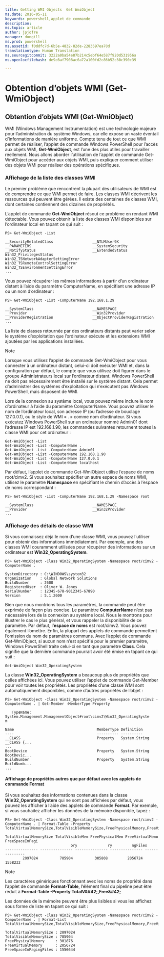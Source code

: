 ```yaml
---
title: Getting WMI Objects  Get WmiObject
ms.date: 2016-05-11
keywords: powershell,applet de commande
description: 
ms.topic: article
author: jpjofre
manager: dongill
ms.prod: powershell
ms.assetid: f0ddfc7d-6b5e-4832-82de-2283597ea70d
translationtype: Human Translation
ms.sourcegitcommit: 3222a0ba54e87b214c5ebf64e587f920d531956a
ms.openlocfilehash: de9e8af7908ac6a72a100fd2c86b52c30c390c39

---
```


# Obtention d’objets WMI (Get-WmiObject)

## Obtention d’objets WMI (Get-WmiObject)
WMI (Windows Management Instrumentation) est une technologie majeure pour l’administration du système Windows, car elle expose un vaste éventail d’informations de manière uniforme. Compte tenu de tout ce que WMI permet de réaliser, l’applet de commande Windows PowerShell pour l’accès aux objets WMI, **Get-WmiObject**, est l’une des plus utiles pour travailler réellement. Nous allons aborder l’utilisation de l’applet de commande Get-WmiObject pour accéder aux objets WMI, puis expliquer comment utiliser des objets WMI pour réaliser des opérations spécifiques.

### Affichage de la liste des classes WMI
Le premier problème que rencontrent la plupart des utilisateurs de WMI est de comprendre ce que WMI permet de faire. Les classes WMI décrivent les ressources qui peuvent être gérées. Il existe des centaines de classes WMI, dont certaines contiennent des dizaines de propriétés.

L’applet de commande **Get-WmiObject** résout ce problème en rendant WMI détectable. Vous pouvez obtenir la liste des classes WMI disponibles sur l’ordinateur local en tapant ce qui suit :

```
PS> Get-WmiObject -List

__SecurityRelatedClass                  __NTLMUser9X
__PARAMETERS                            __SystemSecurity
__NotifyStatus                          __ExtendedStatus
Win32_PrivilegesStatus                  Win32_TSNetworkAdapterSettingError
Win32_TSRemoteControlSettingError       Win32_TSEnvironmentSettingError
...
```

Vous pouvez récupérer les mêmes informations à partir d’un ordinateur distant à l’aide du paramètre ComputerName, en spécifiant une adresse IP ou un nom d’ordinateur :

```
PS> Get-WmiObject -List -ComputerName 192.168.1.29

__SystemClass                           __NAMESPACE
__Provider                              __Win32Provider
__ProviderRegistration                  __ObjectProviderRegistration
...
```

La liste de classes retournée par des ordinateurs distants peut varier selon le système d’exploitation que l’ordinateur exécute et les extensions WMI ajoutées par les applications installées.

> [!NOTE]
> Lorsque vous utilisez l’applet de commande Get-WmiObject pour vous connecter à un ordinateur distant, celui-ci doit exécuter WMI et, dans la configuration par défaut, le compte que vous utilisez doit figurer dans le groupe Administrateurs local sur l’ordinateur distant. Windows PowerShell ne doit pas nécessairement être installé sur le système distant. Cela permet d’administrer des systèmes d’exploitation qui n’exécutent pas Windows PowerShell, mais disposent de WMI.

Lors de la connexion au système local, vous pouvez même inclure le nom d’ordinateur à l’aide du paramètre ComputerName. Vous pouvez utiliser le nom de l’ordinateur local, son adresse IP (ou l’adresse de bouclage 127.0.0.1), ou le style de WMI « . » comme nom d’ordinateur. Si vous exécutez Windows PowerShell sur un ordinateur nommé Admin01 dont l’adresse IP est 192.168.1.90, les commandes suivantes retournent toutes la classe WMI pour cet ordinateur :

```
Get-WmiObject -List
Get-WmiObject -List -ComputerName .
Get-WmiObject -List -ComputerName Admin01
Get-WmiObject -List -ComputerName 192.168.1.90
Get-WmiObject -List -ComputerName 127.0.0.1
Get-WmiObject -List -ComputerName localhost
```

Par défaut, l’applet de commande Get-WmiObject utilise l’espace de noms root/cimv2. Si vous souhaitez spécifier un autre espace de noms WMI, utilisez le paramètre **Namespace** en spécifiant le chemin d’accès à l’espace de noms correspondant :

```
PS> Get-WmiObject -List -ComputerName 192.168.1.29 -Namespace root

__SystemClass                           __NAMESPACE
__Provider                              __Win32Provider
...
```

### Affichage des détails de classe WMI
Si vous connaissez déjà le nom d’une classe WMI, vous pouvez l’utiliser pour obtenir des informations immédiatement. Par exemple, une des classes WMI couramment utilisées pour récupérer des informations sur un ordinateur est **Win32_OperatingSystem**.

```
PS> Get-WmiObject -Class Win32_OperatingSystem -Namespace root/cimv2 -ComputerName .

SystemDirectory : C:\WINDOWS\system32
Organization    : Global Network Solutions
BuildNumber     : 2600
RegisteredUser  : Oliver W. Jones
SerialNumber    : 12345-678-9012345-67890
Version         : 5.1.2600
```

Bien que nous montrions tous les paramètres, la commande peut être exprimée de façon plus concise. Le paramètre **ComputerName** n’est pas nécessaire lors de la connexion au système local. Nous le montrons pour illustrer le cas le plus général, et vous rappeler la disponibilité de ce paramètre. Par défaut, l’**espace de noms** est root/cimv2. Vous pouvez également l’omettre. Enfin, la plupart des applets de commande permettent l’omission du nom de paramètres communs. Avec l’applet de commande Get-WmiObject, si aucun nom n’est spécifié pour le premier paramètre, Windows PowerShell traite celui-ci en tant que paramètre **Class**. Cela signifie que la dernière commande pourrait avoir été émise en tapant ce qui suit :

```
Get-WmiObject Win32_OperatingSystem
```

La classe **Win32_OperatingSystem** a beaucoup plus de propriétés que celles affichées ici. Vous pouvez utiliser l’applet de commande Get-Member pour voir toutes les propriétés. Les propriétés d’une classe WMI sont automatiquement disponibles, comme d’autres propriétés de l’objet :

```
PS> Get-WmiObject -Class Win32_OperatingSystem -Namespace root/cimv2 -ComputerName . | Get-Member -MemberType Property

   TypeName: System.Management.ManagementObject#root\cimv2\Win32_OperatingSyste
m

Name                                      MemberType Definition
----                                      ---------- ----------
__CLASS                                   Property   System.String __CLASS {...
...
BootDevice                                Property   System.String BootDevic...
BuildNumber                               Property   System.String BuildNumb...
...
```

#### Affichage de propriétés autres que par défaut avec les applets de commande Format
Si vous souhaitez des informations contenues dans la classe **Win32_OperatingSystem** qui ne sont pas affichées par défaut, vous pouvez les afficher à l’aide des applets de commande **Format**. Par exemple, si vous souhaitez afficher les données de la mémoire disponible, tapez :

```
PS> Get-WmiObject -Class Win32_OperatingSystem -Namespace root/cimv2 -ComputerName . | Format-Table -Property TotalVirtualMemorySize,TotalVisibleMemorySize,FreePhysicalMemory,FreeVirtualMemory,FreeSpaceInPagingFiles

TotalVirtualMemorySize TotalVisibleMem FreePhysicalMem FreeVirtualMemo FreeSpaceInPagi
                              ory              ry         ngFiles
--------------- --------------- --------------- --------------- ---------------
        2097024          785904          305808         2056724         1558232
```

> [!NOTE]
> Les caractères génériques fonctionnant avec les noms de propriété dans l’applet de commande **Format-Table**, l’élément final du pipeline peut être réduit à **Format-Table -Property TotalV\&#42;,Free\&#42;**

Les données de la mémoire peuvent être plus lisibles si vous les affichez sous forme de liste en tapant ce qui suit :

```
PS> Get-WmiObject -Class Win32_OperatingSystem -Namespace root/cimv2 -ComputerName . | Format-List TotalVirtualMemorySize,TotalVisibleMemorySize,FreePhysicalMemory,FreeVirtualMemory,FreeSpaceInPagingFiles

TotalVirtualMemorySize : 2097024
TotalVisibleMemorySize : 785904
FreePhysicalMemory     : 301876
FreeVirtualMemory      : 2056724
FreeSpaceInPagingFiles : 1556644
```




<!--HONumber=Aug16_HO4-->


